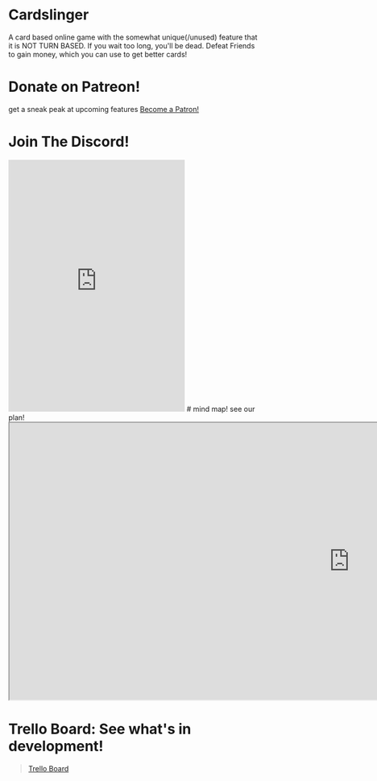 # Cardslinger
A card based online game with the somewhat unique(/unused) feature that it is NOT TURN BASED.
If you wait too long, you'll be dead. Defeat Friends to gain money, which
you can use to get better cards!

# Donate on Patreon!
get a sneak peak at upcoming features
<a href="https://www.patreon.com/bePatron?u=30607453" data-patreon-widget-type="become-patron-button">Become a Patron!</a><script async src="https://c6.patreon.com/becomePatronButton.bundle.js"></script>

# Join The Discord!
<iframe src="https://discordapp.com/widget?id=677617654076538910&theme=dark" width="350" height="500" allowtransparency="true" frameborder="0"></iframe>
# mind map! see our plan!
<iframe src="https://atlas.mindmup.com/nightarcher3677/online_game_not_local_/index.html" width="1350" height="550"></iframe>

# Trello Board: See what's in development!
<blockquote class="trello-board-compact">
  <a href="https://trello.com/b/SsrErBvm/coding-card-based-game">Trello Board</a>
</blockquote>
<script src="https://p.trellocdn.com/embed.min.js"></script>
